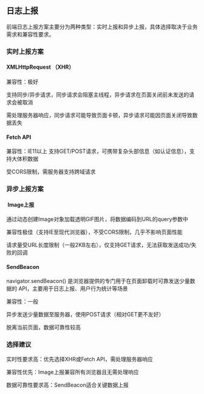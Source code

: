 ## 日志上报
前端日志上报方案主要分为两种类型：‌实时上报‌和‌异步上报‌，具体选择取决于业务需求和兼容性要求。

### 实时上报方案

#### XMLHttpRequest （XHR）
兼容性：极好

支持同步/异步请求，同步请求会阻塞主线程，异步请求在页面关闭前未发送的请求会被取消

需处理服务器响应，同步请求可能导致页面卡顿，异步请求可能因页面关闭导致数据丢失

#### Fetch API ‌
兼容性：IE11以上
支持GET/POST请求，可携带复杂头部信息（如认证信息），支持大体积数据

受CORS限制，需服务器支持跨域请求

### 异步上报方案

#### ‌ Image上报 ‌
通过动态创建Image对象加载透明GIF图片，将数据编码到URL的query参数中

兼容性极佳（支持IE至现代浏览器），不受CORS限制，几乎不影响页面性能

请求量受URL长度限制（一般2KB左右），仅支持GET请求，无法获取发送成功/失败的回调

#### SendBeacon
navigator.sendBeacon() 是浏览器提供的专门用于在页面卸载时可靠发送少量数据的 API，主要用于日志上报、用户行为统计等场景

兼容性：一般

异步发送少量数据至服务器，使用POST请求（相对GET更不友好）

脱离当前页面，数据可靠性较高

### 选择建议
实时性要求高‌：优先选择XHR或Fetch API，需处理服务器响应

兼容性优先‌：Image上报兼容所有浏览器且无需处理响应

数据可靠性要求高‌：SendBeacon适合关键数据上报